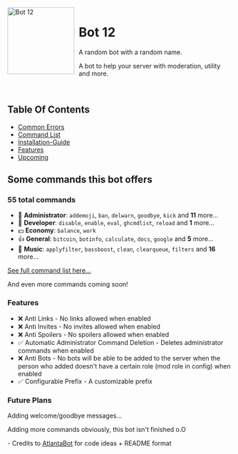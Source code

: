 <img width="150" height="150" align="left" style="float: left; margin: 0 10px 0 0;" alt="Bot 12" src="https://i.imgur.com/gid0Rot_d.png?maxwidth=760&fidelity=grand">  


# Bot 12

A random bot with a random name.

A bot to help your server with moderation, utility and more.

​
​


## Table Of Contents

* [Common Errors](https://github.com/Koolwiza/Bot-12/blob/main/support/common-errors.md)
* [Command List](https://github.com/Koolwiza/Bot-12/blob/main/docs/command-list.md)
* [Installation-Guide](https://github.com/Koolwiza/Bot-12/blob/main/docs/command-list.md)
* [Features](https://github.com/Koolwiza/Bot-12#features)
* [Upcoming](https://github.com/Koolwiza/Bot-12#future-plansz)

## Some commands this bot offers

###  55 total commands

 - 🔨 **Administrator**: `addemoji`, `ban`, `delwarn`, `goodbye`, `kick` and **11** more...
 - 👑 **Developer**: `disable`, `enable`, `eval`, `ghcmdlist`, `reload` and **1** more...
 - 💵 **Economy**: `balance`, `work` 
 - 👍 **General**: `bitcoin`, `botinfo`, `calculate`, `docs`, `google` and **5** more...
 - 🎵 **Music**: `applyfilter`, `bassboost`, `clean`, `clearqueue`, `filters` and **16** more...

[See full command list here...](https://github.com/Koolwiza/Bot-12/blob/main/docs/command-list.md)

And even more commands coming soon!

### Features 

- ❌ Anti Links - No links allowed when enabled
- ❌ Anti Invites - No invites allowed when enabled
- ❌ Anti Spoilers - No spoilers allowed when enabled
- ✅ Automatic Administrator Command Deletion - Deletes administrator commands when enabled
- ❌ Anti Bots - No bots will be able to be added to the server when the person who added doesn't have a certain role (mod role in config) when enabled
- ✅ Configurable Prefix - A customizable prefix 

### Future Plans
Adding welcome/goodbye messages... 

Adding more commands obviously, this bot isn't finished o.O

\- Credits to [AtlantaBot](https://github.com/Androz2091/AtlantaBot) for code ideas + README format
